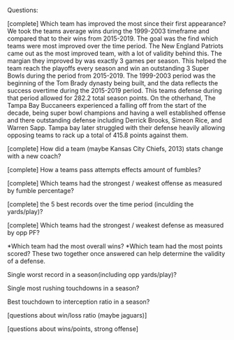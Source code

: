 Questions:

[complete] Which team has improved the most since their first appearance?
We took the teams average wins during the 1999-2003 timeframe and compared that to their wins from 2015-2019. The goal was the find which teams were most improved over the time period. The New England Patriots came out as the most improved team, with a lot of validity behind this. The margian they improved by was exactly 3 games per season. This helped the team reach the playoffs every season and win an outstanding 3 Super Bowls during the period from 2015-2019. The 1999-2003 period was the beginning of the Tom Brady dynasty being built, and the data reflects the success overtime during the 2015-2019 period. This teams defense during that period allowed for 282.2 total season points. On the otherhand, The Tampa Bay Buccaneers experienced a falling off from the start of the decade, being super bowl champions and having a well established offense and there outstanding defense including Derrick Brooks, Simeon Rice, and Warren Sapp. Tampa bay later struggled with their defense heavily allowing opposing teams to rack up a total of 415.8 points against them. 

[complete] How did a team (maybe Kansas City Chiefs, 2013) stats change with a new coach?

[complete] How a teams pass attempts effects amount of fumbles?

[complete] Which teams had the strongest / weakest offense as measured by fumble percentage?

[complete] the 5 best records over the time period (inculding the yards/play)?

[complete] Which teams had the strongest / weakest defense as measured by opp PF?

*Which team had the most overall wins?
*Which team had the most points scored?
                                        These two together once answered can help determine the                                            validity of a defense.

Single worst record in a season(including opp yards/play)?

Single most rushing touchdowns in a season?

Best touchdown to interception ratio in a season?

[questions about win/loss ratio (maybe jaguars)]

[questions about wins/points, strong offense]
